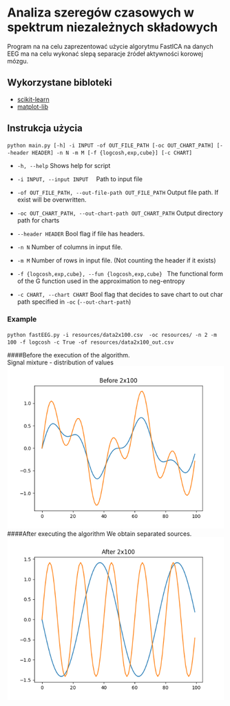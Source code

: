 # Analiza szeregów czasowych w spektrum niezależnych składowych

Program na na celu zaprezentować użycie algorytmu FastICA na danych EEG ma na celu wykonać slepą separacje źródeł aktywności korowej mózgu.

## Wykorzystane bibloteki

* [scikit-learn](https://scikit-learn.org/stable/index.html)
* [matplot-lib](https://matplotlib.org/)

## Instrukcja użycia
``python main.py [-h] -i INPUT -of OUT_FILE_PATH [-oc OUT_CHART_PATH] [--header HEADER] -n N -m M [-f {logcosh,exp,cube}] [-c CHART]``

* `-h, --help` Shows help for script  


* ```-i INPUT, --input INPUT  ``` Path to input file  


* ```-of OUT_FILE_PATH, --out-file-path OUT_FILE_PATH``` Output file path. If exist will be overwritten.


* ```-oc OUT_CHART_PATH, --out-chart-path OUT_CHART_PATH``` Output directory path for charts


* ```--header HEADER``` Bool flag if file has headers.


* `-n N`  Number of columns in input file.


* `-m M` Number of rows in input file. (Not counting the header if it exists)  


* `-f {logcosh,exp,cube}, --fun {logcosh,exp,cube} ` 
                       The functional form of the G function used in the approximation to neg-entropy

* `-c CHART, --chart CHART`
                        Bool flag that decides to save chart to out char path specified  in `-oc` (`--out-chart-path`)

### Example

`python fastEEG.py -i resources/data2x100.csv  -oc resources/ -n 2 -m 100 -f logcosh -c True -of resources/data2x100_out.csv`

####Before the execution of the algorithm.  
Signal mixture - distribution of values 
![](doc/pictures/Before2_data2x100.png)  
####After executing the algorithm
We obtain separated sources.
![](doc/pictures/After2_data2x100.png)
